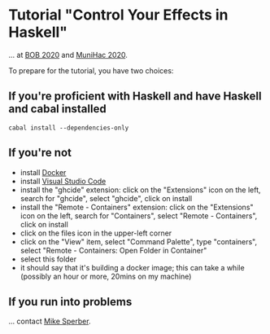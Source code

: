 # Tutorial "Control Your Effects in Haskell"

... at [BOB 2020](https://bobkonf.de/2020/sperber.html) and
[MuniHac 2020](https://munihac.de/2020.html#MichaelSperber).

To prepare for the tutorial, you have two choices:

## If you're proficient with Haskell and have Haskell and cabal installed

```
cabal install --dependencies-only
```

## If you're not

- install [Docker](https://www.docker.com/)
- install [Visual Studio Code](https://code.visualstudio.com/download)
- install the "ghcide" extension: click on the
  "Extensions" icon on the left, search for "ghcide", select
  "ghcide", click on install
- install the "Remote - Containers" extension: click on the
  "Extensions" icon on the left, search for "Containers", select
  "Remote - Containers", click  on install
- click on the files icon in the upper-left corner
- click on the "View" item, select "Command Palette", type
  "containers", select "Remote - Containers: Open Folder in Container"
- select this folder
- it should say that it's building a docker image; this can take a
  while (possibly an hour or more, 20mins on my machine)

## If you run into problems

... contact [Mike Sperber](https://www.deinprogramm.de/sperber/).






